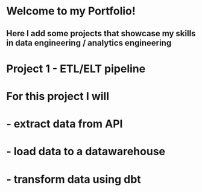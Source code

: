 # Welcome to my Portfolio!
## Here I add some projects that showcase my skills in data engineering / analytics engineering

# Project 1 - ETL/ELT pipeline

# For this project I will
# - extract data from API 
# - load data to a datawarehouse
# - transform data using dbt 

